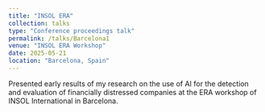 ```yaml
---
title: "INSOL ERA"
collection: talks
type: "Conference proceedings talk"
permalink: /talks/Barcelona1
venue: "INSOL ERA Workshop"
date: 2025-05-21
location: "Barcelona, Spain"
---
```


Presented early results of my research on the use of AI for the detection and evaluation of financially distressed companies at the ERA workshop of INSOL International in Barcelona.